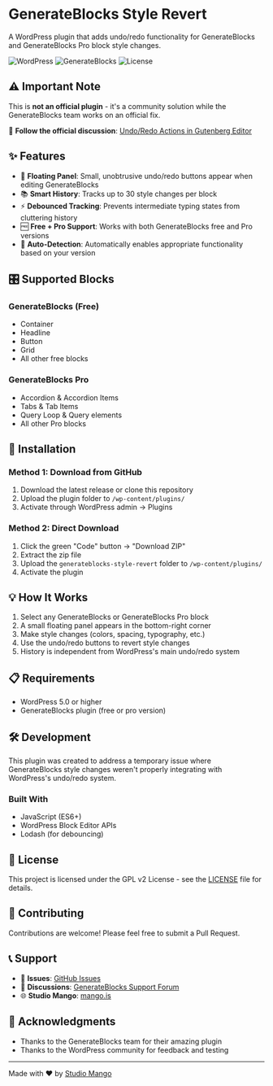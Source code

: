 # GenerateBlocks Style Revert

A WordPress plugin that adds undo/redo functionality for GenerateBlocks and GenerateBlocks Pro block style changes.

![WordPress](https://img.shields.io/badge/WordPress-5.0%2B-blue.svg)
![GenerateBlocks](https://img.shields.io/badge/GenerateBlocks-Required-green.svg)
![License](https://img.shields.io/badge/License-GPL%20v2-blue.svg)

## ⚠️ Important Note

This is **not an official plugin** - it's a community solution while the GenerateBlocks team works on an official fix.

📢 **Follow the official discussion**: [Undo/Redo Actions in Gutenberg Editor](https://generate.support/topic/undo-redo-actions-in-gutenberg-editor-dont-seem-to-work-anymore/#post-178392)

## ✨ Features

- 🎯 **Floating Panel**: Small, unobtrusive undo/redo buttons appear when editing GenerateBlocks
- 📚 **Smart History**: Tracks up to 30 style changes per block
- ⚡ **Debounced Tracking**: Prevents intermediate typing states from cluttering history
- 🆓 **Free + Pro Support**: Works with both GenerateBlocks free and Pro versions
- 🔄 **Auto-Detection**: Automatically enables appropriate functionality based on your version

## 🎛️ Supported Blocks

### GenerateBlocks (Free)
- Container
- Headline  
- Button
- Grid
- All other free blocks

### GenerateBlocks Pro
- Accordion & Accordion Items
- Tabs & Tab Items
- Query Loop & Query elements
- All other Pro blocks

## 🚀 Installation

### Method 1: Download from GitHub
1. Download the latest release or clone this repository
2. Upload the plugin folder to `/wp-content/plugins/`
3. Activate through WordPress admin → Plugins

### Method 2: Direct Download
1. Click the green "Code" button → "Download ZIP"
2. Extract the zip file
3. Upload the `generateblocks-style-revert` folder to `/wp-content/plugins/`
4. Activate the plugin

## 💡 How It Works

1. Select any GenerateBlocks or GenerateBlocks Pro block
2. A small floating panel appears in the bottom-right corner
3. Make style changes (colors, spacing, typography, etc.)
4. Use the undo/redo buttons to revert style changes
5. History is independent from WordPress's main undo/redo system

## 📋 Requirements

- WordPress 5.0 or higher
- GenerateBlocks plugin (free or pro version)

## 🛠️ Development

This plugin was created to address a temporary issue where GenerateBlocks style changes weren't properly integrating with WordPress's undo/redo system.

### Built With
- JavaScript (ES6+)
- WordPress Block Editor APIs
- Lodash (for debouncing)

## 📄 License

This project is licensed under the GPL v2 License - see the [LICENSE](LICENSE) file for details.

## 🤝 Contributing

Contributions are welcome! Please feel free to submit a Pull Request.

## 📞 Support

- 🐛 **Issues**: [GitHub Issues](https://github.com/studio-mango/generateblocks-style-revert/issues)
- 💬 **Discussions**: [GenerateBlocks Support Forum](https://generate.support/)
- 🌐 **Studio Mango**: [mango.is](https://mango.is)

## 🙏 Acknowledgments

- Thanks to the GenerateBlocks team for their amazing plugin
- Thanks to the WordPress community for feedback and testing

---

Made with ❤️ by [Studio Mango](https://mango.is)
